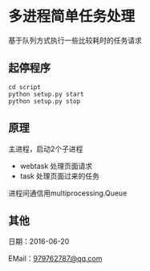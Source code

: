 # 多进程简单任务处理
基于队列方式执行一些比较耗时的任务请求

## 起停程序
```
cd script
python setup.py start
python setup.py stop
```

## 原理
主进程，启动2个子进程
- webtask 处理页面请求
- task  处理页面过来的任务

进程间通信用multiprocessing.Queue

## 其他
日期：2016-06-20

EMail：979762787@qq.com